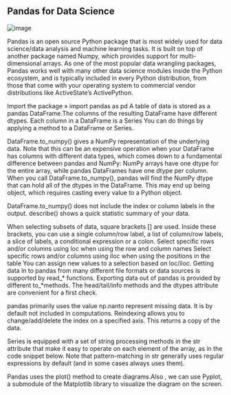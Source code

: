 ## Pandas for Data Science

![image](https://user-images.githubusercontent.com/79086986/122688541-801ded80-d225-11eb-8a4a-ae8b8e7d8066.png)


Pandas is an open source Python package that is most widely used for data science/data analysis and machine learning tasks. It is built on top of another package named Numpy, which provides support for multi-dimensional arrays. As one of the most popular data wrangling packages, Pandas works well with many other data science modules inside the Python ecosystem, and is typically included in every Python distribution, from those that come with your operating system to commercial vendor distributions like ActiveState’s ActivePython.

Import the package » import pandas as pd
A table of data is stored as a pandas DataFrame.The columns of the resulting DataFrame have different dtypes.
Each column in a DataFrame is a Series
You can do things by applying a method to a DataFrame or Series.

DataFrame.to_numpy() gives a NumPy representation of the underlying data. Note that this can be an expensive operation when your DataFrame has columns with different data types, which comes down to a fundamental difference between pandas and NumPy: NumPy arrays have one dtype for the entire array, while pandas DataFrames have one dtype per column. When you call DataFrame.to_numpy(), pandas will find the NumPy dtype that can hold all of the dtypes in the DataFrame. This may end up being object, which requires casting every value to a Python object.

DataFrame.to_numpy() does not include the index or column labels in the output.
describe() shows a quick statistic summary of your data.

When selecting subsets of data, square brackets [] are used. Inside these brackets, you can use a single column/row label, a list of column/row labels, a slice of labels, a conditional expression or a colon.
Select specific rows and/or columns using loc when using the row and column names
Select specific rows and/or columns using iloc when using the positions in the table
You can assign new values to a selection based on loc/iloc.
Getting data in to pandas from many different file formats or data sources is supported by read_* functions.
Exporting data out of pandas is provided by different to_*methods.
The head/tail/info methods and the dtypes attribute are convenient for a first check.

pandas primarily uses the value np.nanto represent missing data. It is by default not included in computations.
Reindexing allows you to change/add/delete the index on a specified axis. This returns a copy of the data.

Series is equipped with a set of string processing methods in the str attribute that make it easy to operate on each element of the array, as in the code snippet below. Note that pattern-matching in str generally uses regular expressions by default (and in some cases always uses them).

Pandas uses the plot() method to create diagrams.Also , we can use Pyplot, a submodule of the Matplotlib library to visualize the diagram on the screen.
